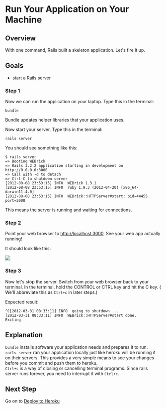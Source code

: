 # Run Your Application on Your Machine
## Overview
With one command, Rails built a skeleton application. Let's fire it up. 

## Goals

* start a Rails server


### Step 1

Now we can run the application on your laptop. Type this in the terminal:

```text
bundle
```
Bundle updates helper libraries that your application uses. 


Now start your server. Type this in the terminal:

```text
rails server
```


You should see something like this:

```text
$ rails server
=> Booting WEBrick
=> Rails 3.2.2 application starting in development on http://0.0.0.0:3000
=> Call with -d to detach
=> Ctrl-C to shutdown server
[2012-08-08 23:53:15] INFO  WEBrick 1.3.1
[2012-08-08 23:53:15] INFO  ruby 1.9.3 (2012-04-20) [x86_64-darwin11.4.0]
[2012-08-08 23:53:15] INFO  WEBrick::HTTPServer#start: pid=44455 port=3000
```
This means the server is running and waiting for connections.

### Step 2

Point your web browser to [http://localhost:3000](http://localhost:3000). See your web app actually running!

It should look like this:

<img src="/images/curriculum/Start_page.png" class="thumbnail"></img>


### Step 3

Now let's stop the server. Switch from your web browser back to your terminal.  In the terminal, hold the CONTROL or CTRL key and hit the  C key. ( We'll abbreviate this as `Ctrl+c` in later steps.)

Expected result:

```text
^C[2012-03-31 08:33:11] INFO  going to shutdown ...
[2012-03-31 08:33:11] INFO  WEBrick::HTTPServer#start done.
Exiting
```

## Explanation

`bundle` installs software your application needs and prepares it to run.  
`rails server` ran your application locally just like heroku will be running it on their servers.
This provides a very simple means to see your changes before you commit and push them to heroku.  
`Ctrl+c` is a way of closing or cancelling terminal programs. Since rails server runs forever, 
you need to interrupt it with `Ctrl+c`.

## Next Step

Go on to [Deploy to Heroku](deploy_to_heroku)
